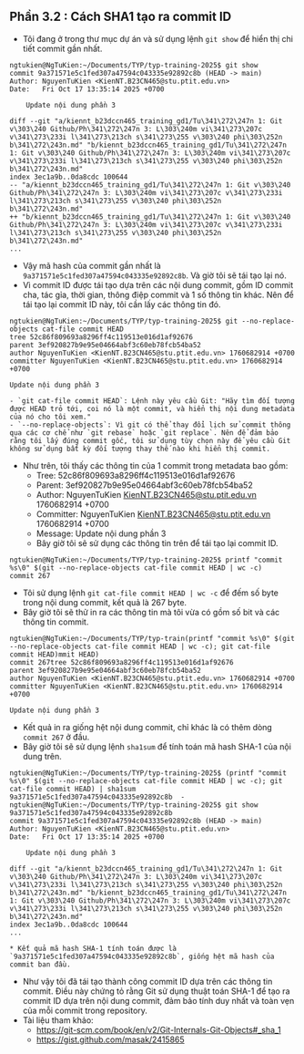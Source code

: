 ## Phần 3.2 : Cách SHA1 tạo ra commit ID
* Tôi đang ở trong thư mục dự án và sử dụng lệnh `git show` để hiển thị chi tiết commit gần nhất.
```shell 
ngtukien@NgTuKien:~/Documents/TYP/typ-training-2025$ git show
commit 9a371571e5c1fed307a47594c043335e92892c8b (HEAD -> main)
Author: NguyenTuKien <KienNT.B23CN465@stu.ptit.edu.vn>
Date:   Fri Oct 17 13:35:14 2025 +0700

    Update nội dung phần 3

diff --git "a/kiennt_b23dccn465_training_gd1/Tu\341\272\247n 1: Git v\303\240 Github/Ph\341\272\247n 3: L\303\240m vi\341\273\207c v\341\273\233i l\341\273\213ch s\341\273\255 v\303\240 phi\303\252n b\341\272\243n.md" "b/kiennt_b23dccn465_training_gd1/Tu\341\272\247n 1: Git v\303\240 Github/Ph\341\272\247n 3: L\303\240m vi\341\273\207c v\341\273\233i l\341\273\213ch s\341\273\255 v\303\240 phi\303\252n b\341\272\243n.md"
index 3ec1a9b..0da8cdc 100644
-- "a/kiennt_b23dccn465_training_gd1/Tu\341\272\247n 1: Git v\303\240 Github/Ph\341\272\247n 3: L\303\240m vi\341\273\207c v\341\273\233i l\341\273\213ch s\341\273\255 v\303\240 phi\303\252n b\341\272\243n.md"  
++ "b/kiennt_b23dccn465_training_gd1/Tu\341\272\247n 1: Git v\303\240 Github/Ph\341\272\247n 3: L\303\240m vi\341\273\207c v\341\273\233i l\341\273\213ch s\341\273\255 v\303\240 phi\303\252n b\341\272\243n.md"  
...
```
* Vậy mã hash của commit gần nhất là `9a371571e5c1fed307a47594c043335e92892c8b`. Và giờ tôi sẽ tái tạo lại nó.
* Vì commit ID được tái tạo dựa trên các nội dung commit, gồm ID commit cha, tác gỉa, thời gian, thông điệp commit và 1 số thông tin khác. Nên để tái tạo lại commit ID này, tôi cần lấy các thông tin đó.
```shell
ngtukien@NgTuKien:~/Documents/TYP/typ-training-2025$ git --no-replace-objects cat-file commit HEAD
tree 52c86f809693a8296ff4c119513e016d1af92676
parent 3ef920827b9e95e04664abf3c60eb78fcb54ba52
author NguyenTuKien <KienNT.B23CN465@stu.ptit.edu.vn> 1760682914 +0700
committer NguyenTuKien <KienNT.B23CN465@stu.ptit.edu.vn> 1760682914 +0700

Update nội dung phần 3
```
    - `git cat-file commit HEAD`: Lệnh này yêu cầu Git: "Hãy tìm đối tượng được HEAD trỏ tới, coi nó là một commit, và hiển thị nội dung metadata của nó cho tôi xem."
    - `--no-replace-objects`: Vì git có thể thay đổi lịch sử commit thông qua các cơ chể như `git rebase` hoặc `git replace`. Nên để đảm bảo rằng tôi lấy đúng commit gốc, tôi sử dụng tùy chọn này để yêu cầu Git không sử dụng bất kỳ đối tượng thay thế nào khi hiển thị commit.
* Như trên, tôi thấy các thông tin của 1 commit trong metadata bao gồm:
    - Tree: 52c86f809693a8296ff4c119513e016d1af92676
    - Parent: 3ef920827b9e95e04664abf3c60eb78fcb54ba52
    - Author: NguyenTuKien <KienNT.B23CN465@stu.ptit.edu.vn> 1760682914 +0700
    - Committer: NguyenTuKien <KienNT.B23CN465@stu.ptit.edu.vn> 1760682914 +0700
    - Message: Update nội dung phần 3
    * Bây giờ tôi sẽ sử dụng các thông tin trên để tái tạo lại commit ID.
```shell
ngtukien@NgTuKien:~/Documents/TYP/typ-training-2025$ printf "commit %s\0" $(git --no-replace-objects cat-file commit HEAD | wc -c)
commit 267
```
* Tôi sử dụng lệnh `git cat-file commit HEAD | wc -c` để đếm số byte trong nội dung commit, kết quả là 267 byte.
* Bây giờ tôi sẽ thử in ra các thông tin mà tôi vừa có gồm số bit và các thông tin commit.
```shell
ngtukien@NgTuKien:~/Documents/TYP/typ-train(printf "commit %s\0" $(git --no-replace-objects cat-file commit HEAD | wc -c); git cat-file commit HEAD)mmit HEAD)
commit 267tree 52c86f809693a8296ff4c119513e016d1af92676
parent 3ef920827b9e95e04664abf3c60eb78fcb54ba52
author NguyenTuKien <KienNT.B23CN465@stu.ptit.edu.vn> 1760682914 +0700
committer NguyenTuKien <KienNT.B23CN465@stu.ptit.edu.vn> 1760682914 +0700

Update nội dung phần 3
```
* Kết quả in ra giống hệt nội dung commit, chỉ khác là có thêm dòng `commit 267` ở đầu.
* Bây giờ tôi sẽ sử dụng lệnh `sha1sum` để tính toán mã hash SHA-1 của nội dung trên.
```shell
ngtukien@NgTuKien:~/Documents/TYP/typ-training-2025$ (printf "commit %s\0" $(git --no-replace-objects cat-file commit HEAD | wc -c); git cat-file commit HEAD) | sha1sum
9a371571e5c1fed307a47594c043335e92892c8b  -
ngtukien@NgTuKien:~/Documents/TYP/typ-training-2025$ git show 9a371571e5c1fed307a47594c043335e92892c8b
commit 9a371571e5c1fed307a47594c043335e92892c8b (HEAD -> main)
Author: NguyenTuKien <KienNT.B23CN465@stu.ptit.edu.vn>
Date:   Fri Oct 17 13:35:14 2025 +0700

    Update nội dung phần 3

diff --git "a/kiennt_b23dccn465_training_gd1/Tu\341\272\247n 1: Git v\303\240 Github/Ph\341\272\247n 3: L\303\240m vi\341\273\207c v\341\273\233i l\341\273\213ch s\341\273\255 v\303\240 phi\303\252n b\341\272\243n.md" "b/kiennt_b23dccn465_training_gd1/Tu\341\272\247n 1: Git v\303\240 Github/Ph\341\272\247n 3: L\303\240m vi\341\273\207c v\341\273\233i l\341\273\213ch s\341\273\255 v\303\240 phi\303\252n b\341\272\243n.md"
index 3ec1a9b..0da8cdc 100644
...
```
    * Kết quả mã hash SHA-1 tính toán được là `9a371571e5c1fed307a47594c043335e92892c8b`, giống hệt mã hash của commit ban đầu.

* Như vậy tôi đã tái tạo thành công commit ID dựa trên các thông tin commit. Điều này chứng tỏ rằng Git sử dụng thuật toán SHA-1 để tạo ra commit ID dựa trên nội dung commit, đảm bảo tính duy nhất và toàn vẹn của mỗi commit trong repository.
* Tài liệu tham khảo: 
  - https://git-scm.com/book/en/v2/Git-Internals-Git-Objects#_sha_1
  - https://gist.github.com/masak/2415865
